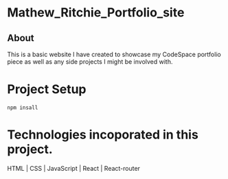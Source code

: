 # Mathew_Ritchie_Portfolio_site

## About

This is a basic website I have created to showcase my CodeSpace portfolio piece as well as any side projects I might be involved with.

# Project Setup

`npm insall`


# Technologies incoporated in this project. 

HTML | CSS | JavaScript | React | React-router 
